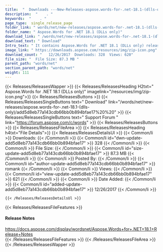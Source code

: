 ```yaml
---
title:  "  Downloads ---New-Releases-aspose.words-for-.net-18.1-(dlls-only) . " 
description:  "    . " 
keywords:  "    . " 
page_type:  single_release_page
folder_link: " words/net/new-releases/aspose.words-for-.net-18.1-(dlls-only)/"
folder_name: " Aspose.Words for .NET 18.1 (DLLs only)"
download_link: " /words/net/new-releases/aspose.words-for-.net-18.1-(dlls-only)/add5d8eb77a143cdb66bb0b894bfae17"
download_text: " Download"
Intro_text: " It contains Aspose.Words for .NET 18.1 (DLLs only) release."
image_link: " https://downloads.aspose.com/resources/img/zip-icon.png"
download_count: "   12/26/2017  Downloads: 328  Views: 620"
file_size: "  File Size: 87.3 MB "
parent_path: "words/net"
section_parent_path: "words/net"
weight: 111 
---
```


{{< Releases/ReleasesWapper >}}
  {{< Releases/ReleasesHeading H2txt=" Aspose.Words for .NET 18.1 (DLLs only)" imagelink="/resources/img/zip-icon.png">}}
  {{< Releases/ReleasesButtons >}}
    {{< Releases/ReleasesSingleButtons text=" Download" link="/words/net/new-releases/aspose.words-for-.net-18.1-(dlls-only)/add5d8eb77a143cdb66bb0b894bfae17%20%20" >}}
    {{< Releases/ReleasesSingleButtons text=" Support Forum " link="https://forum.aspose.com/c/words" >}}
  {{< Releases/ReleasesButtons >}}
  {{< Releases/ReleasesFileArea >}}
    {{< Releases/ReleasesHeading h4txt="File Details">}}
    {{< Releases/ReleasesDetailsUl >}}
            {{< Common/li  >}} Downloads: {{< /Common/li >}} 
      {{< Common/li id="dwn-update-add5d8eb77a143cdb66bb0b894bfae17" >}} 328 {{< /Common/li >}} 
      {{< Common/li  >}} File Size: {{< /Common/li >}} 
      {{< Common/li id="size-update-add5d8eb77a143cdb66bb0b894bfae17" >}} 87.3 MB {{< /Common/li >}} 
      {{< Common/li  >}} Posted By: {{< /Common/li >}} 
      {{< Common/li id="author-update-add5d8eb77a143cdb66bb0b894bfae17" >}} romank {{< /Common/li >}} 
      {{< Common/li  >}} Views: {{< /Common/li >}} 
      {{< Common/li id="view-update-add5d8eb77a143cdb66bb0b894bfae17" >}} 621 {{< /Common/li >}} 
      {{< Common/li  >}} Date Added: {{< /Common/li >}} 
      {{< Common/li id="added-update-add5d8eb77a143cdb66bb0b894bfae17" >}} 12/26/2017 {{< /Common/li >}} 

    {{< /Releases/ReleasesDetailsUl >}}

  {{< Releases/ReleasesFileFeatures >}}
      <h4>Release Notes</h4><div><a href="https://docs.aspose.com/display/wordsnet/Aspose.Words+for+.NET+18.1+Release+Notes">https://docs.aspose.com/display/wordsnet/Aspose.Words+for+.NET+18.1+Release+Notes</a></div>
  {{< /Releases/ReleasesFileFeatures >}}
 {{< /Releases/ReleasesFileArea >}}
{{< /Releases/ReleasesWapper >}}


